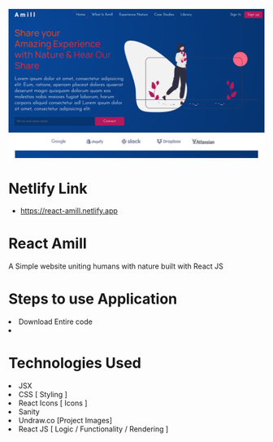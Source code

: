 ![Project Preview](Projectpreview.png)

# Netlify Link

- https://react-amill.netlify.app

# React Amill

A Simple website uniting humans with nature built with React JS

# Steps to use Application

<li> Download Entire code
<li>
  
# Technologies Used <br>
<li> JSX
<li> CSS [ Styling ]
<li> React Icons [ Icons ]
<li> Sanity
<li> Undraw.co [Project Images]
<li> React JS [ Logic / Functionality / Rendering ]
